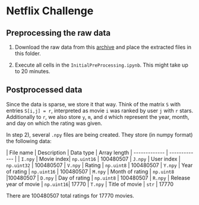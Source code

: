 # Netflix Challenge


## Preprocessing the raw data

1) Download the raw data from this [archive](https://archive.org/download/nf_prize_dataset.tar) and place the extracted files in this folder.

2) Execute all cells in the `InitialPreProcessing.ipynb`. This might take up to 20 minutes.

## Postprocessed data

Since the data is sparse, we store it that way. Think of the matrix `S` with entries `S[i,j] = r`, interpreted as movie `i` was ranked by user `j` with `r` stars. 
Additionally to `r`, we also store `y`, `m`, and `d` which represent the year, month, and day on which the rating was given.

In step 2), several `.npy` files are being created. They store (in numpy format) the following data:

| File name  | Description | Data type | Array length
| ------------- | ------------- |
| `I.npy`   | Movie index| `np.uint16` | 100480507
| `J.npy`   | User index | `np.uint32` | 100480507
| `V.npy`   | Rating    | `np.uint8` | 100480507
| `Y.npy`   | Year of rating | `np.uint16` | 100480507
| `M.npy`   | Month of rating | `np.uint8` |100480507
| `D.npy`   | Day of rating | `np.uint8` | 100480507
| `R.npy`   | Release year of movie | `np.uint16`| 17770
| `T.npy`   | Title of movie | `str` | 17770

There are 100480507 total ratings for 17770 movies.

